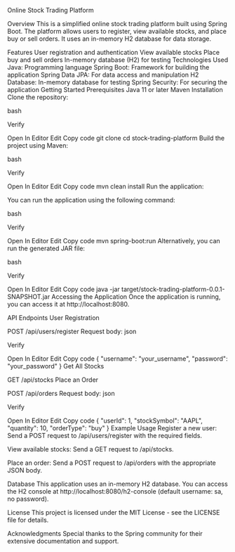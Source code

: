 Online Stock Trading Platform



Overview
This is a simplified online stock trading platform built using Spring Boot. The platform allows users to register, view available stocks, and place buy or sell orders. It uses an in-memory H2 database for data storage.

Features
User registration and authentication
View available stocks
Place buy and sell orders
In-memory database (H2) for testing
Technologies Used
Java: Programming language
Spring Boot: Framework for building the application
Spring Data JPA: For data access and manipulation
H2 Database: In-memory database for testing
Spring Security: For securing the application
Getting Started
Prerequisites
Java 11 or later
Maven
Installation
Clone the repository:

bash

Verify

Open In Editor
Edit
Copy code
git clone 
cd stock-trading-platform
Build the project using Maven:

bash

Verify

Open In Editor
Edit
Copy code
mvn clean install
Run the application:

You can run the application using the following command:

bash

Verify

Open In Editor
Edit
Copy code
mvn spring-boot:run
Alternatively, you can run the generated JAR file:

bash

Verify

Open In Editor
Edit
Copy code
java -jar target/stock-trading-platform-0.0.1-SNAPSHOT.jar
Accessing the Application
Once the application is running, you can access it at http://localhost:8080.

API Endpoints
User Registration

POST /api/users/register
Request body:
json

Verify

Open In Editor
Edit
Copy code
{
  "username": "your_username",
  "password": "your_password"
}
Get All Stocks

GET /api/stocks
Place an Order

POST /api/orders
Request body:
json

Verify

Open In Editor
Edit
Copy code
{
  "userId": 1,
  "stockSymbol": "AAPL",
  "quantity": 10,
  "orderType": "buy"
}
Example Usage
Register a new user: Send a POST request to /api/users/register with the required fields.

View available stocks: Send a GET request to /api/stocks.

Place an order: Send a POST request to /api/orders with the appropriate JSON body.

Database
This application uses an in-memory H2 database. You can access the H2 console at http://localhost:8080/h2-console (default username: sa, no password).

License
This project is licensed under the MIT License - see the LICENSE file for details.

Acknowledgments
Special thanks to the Spring community for their extensive documentation and support.

